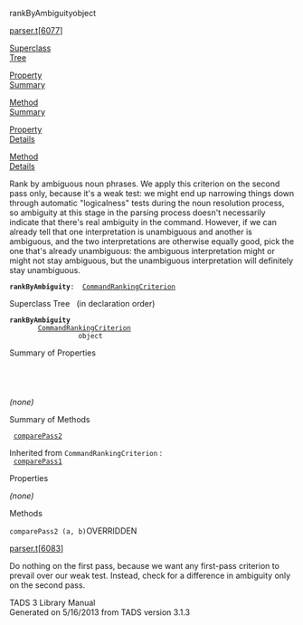 <span class="title">rankByAmbiguity</span><span class="type">object</span>

[parser.t](../file/parser.t.html)\[[6077](../source/parser.t.html#6077)\]

[Superclass  
Tree](#_SuperClassTree_)

[Property  
Summary](#_PropSummary_)

[Method  
Summary](#_MethodSummary_)

[Property  
Details](#_Properties_)

[Method  
Details](#_Methods_)

<div class="fdesc">

Rank by ambiguous noun phrases. We apply this criterion on the second
pass only, because it's a weak test: we might end up narrowing things
down through automatic "logicalness" tests during the noun resolution
process, so ambiguity at this stage in the parsing process doesn't
necessarily indicate that there's real ambiguity in the command.
However, if we can already tell that one interpretation is unambiguous
and another is ambiguous, and the two interpretations are otherwise
equally good, pick the one that's already unambiguous: the ambiguous
interpretation might or might not stay ambiguous, but the unambiguous
interpretation will definitely stay unambiguous.

**`rankByAmbiguity`**` :   `[`CommandRankingCriterion`](../object/CommandRankingCriterion.html)

</div>

<span id="_SuperClassTree_"></span>

<div class="mjhd">

<span class="hdln">Superclass Tree</span>   (in declaration order)

</div>

**`rankByAmbiguity`**  
`         `[`CommandRankingCriterion`](../object/CommandRankingCriterion.html)  
`                 object`  
<span id="_PropSummary_"></span>

<div class="mjhd">

<span class="hdln">Summary of Properties</span>  

</div>

` `

` `

*(none)* <span id="_MethodSummary_"></span>

<div class="mjhd">

<span class="hdln">Summary of Methods</span>  

</div>

` `[`comparePass2`](#comparePass2)`  `

Inherited from `CommandRankingCriterion` :  
` `[`comparePass1`](../object/CommandRankingCriterion.html#comparePass1)`  `

<span id="_Properties_"></span>

<div class="mjhd">

<span class="hdln">Properties</span>  

</div>

*(none)* <span id="_Methods_"></span>

<div class="mjhd">

<span class="hdln">Methods</span>  

</div>

<span id="comparePass2"></span>

`comparePass2 (a, b)`<span class="rem">OVERRIDDEN</span>

[parser.t](../file/parser.t.html)\[[6083](../source/parser.t.html#6083)\]

<div class="desc">

Do nothing on the first pass, because we want any first-pass criterion
to prevail over our weak test. Instead, check for a difference in
ambiguity only on the second pass.

</div>

<div class="ftr">

TADS 3 Library Manual  
Generated on 5/16/2013 from TADS version 3.1.3

</div>
